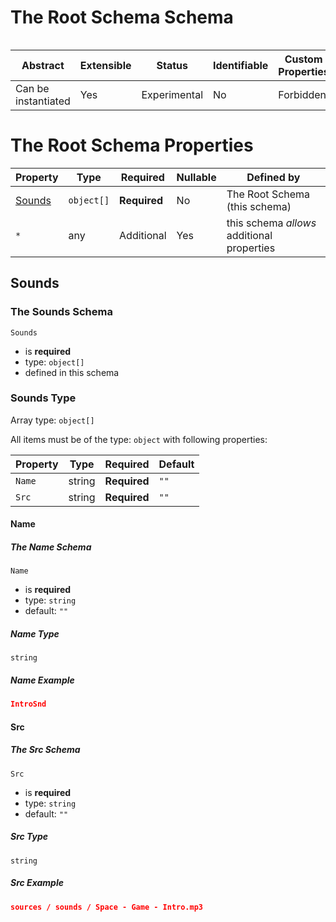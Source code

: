 # The Root Schema Schema

```

```

| Abstract            | Extensible | Status       | Identifiable | Custom Properties | Additional Properties | Defined In                               |
| ------------------- | ---------- | ------------ | ------------ | ----------------- | --------------------- | ---------------------------------------- |
| Can be instantiated | Yes        | Experimental | No           | Forbidden         | Permitted             | [sounds.schema.json](sounds.schema.json) |

# The Root Schema Properties

| Property          | Type       | Required     | Nullable | Defined by                                 |
| ----------------- | ---------- | ------------ | -------- | ------------------------------------------ |
| [Sounds](#sounds) | `object[]` | **Required** | No       | The Root Schema (this schema)              |
| `*`               | any        | Additional   | Yes      | this schema _allows_ additional properties |

## Sounds

### The Sounds Schema

`Sounds`

- is **required**
- type: `object[]`
- defined in this schema

### Sounds Type

Array type: `object[]`

All items must be of the type: `object` with following properties:

| Property | Type   | Required     | Default |
| -------- | ------ | ------------ | ------- |
| `Name`   | string | **Required** | `""`    |
| `Src`    | string | **Required** | `""`    |

#### Name

##### The Name Schema

`Name`

- is **required**
- type: `string`
- default: `""`

##### Name Type

`string`

##### Name Example

```json
IntroSnd
```

#### Src

##### The Src Schema

`Src`

- is **required**
- type: `string`
- default: `""`

##### Src Type

`string`

##### Src Example

```json
sources / sounds / Space - Game - Intro.mp3
```
